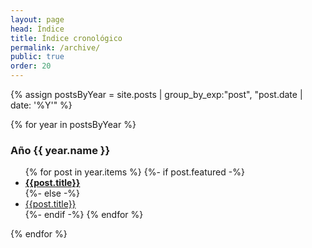```yaml
---
layout: page
head: Índice
title: Índice cronológico
permalink: /archive/
public: true
order: 20
---
```


{% assign postsByYear = site.posts | group_by_exp:"post", "post.date | date: '%Y'" %}

{% for year in postsByYear %}

### Año {{ year.name }}

<ul>
{% for post in year.items %}
  {%- if post.featured -%}
  <li><a href="{{post.url}}"><b>{{post.title}}</b></a></li>
  {%- else -%}
  <li><a href="{{post.url}}">{{post.title}}</a></li>
  {%- endif -%}
{% endfor %}
</ul>

{% endfor %}

